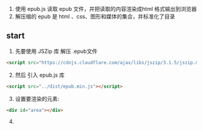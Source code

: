 1. 使用 epub.js 读取 epub 文件，并把读取的内容渲染成html 格式输出到浏览器
2. 解压缩的 epub 是 html 、css、图形和媒体的集合，并标准化了目录


## start

1. 先要使用 JSZip 库 解压 .epub文件

```html
<script src="https://cdnjs.cloudflare.com/ajax/libs/jszip/3.1.5/jszip.min.js"></script>
```

2. 然后 引入 epub.js 库
``` html
<script src="../dist/epub.min.js"></script>
```

3. 设置要渲染的元素:
``` html
<div id="area"></div>
```

4. 